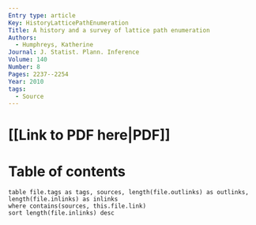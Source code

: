 ```yaml
---
Entry type: article
Key: HistoryLatticePathEnumeration
Title: A history and a survey of lattice path enumeration
Authors:
  - Humphreys, Katherine
Journal: J. Statist. Plann. Inference
Volume: 140
Number: 8
Pages: 2237--2254
Year: 2010
tags:
  - Source
---
```


# [[Link to PDF here|PDF]]

# Table of contents


```dataview 
table file.tags as tags, sources, length(file.outlinks) as outlinks, length(file.inlinks) as inlinks
where contains(sources, this.file.link)
sort length(file.inlinks) desc
```

